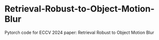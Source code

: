 # Retrieval-Robust-to-Object-Motion-Blur
Pytorch code for ECCV 2024 paper: Retrieval Robust to Object Motion Blur
